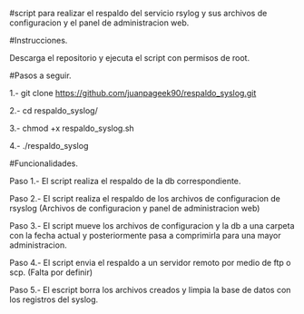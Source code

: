 #script para realizar el respaldo del servicio rsylog y sus archivos de configuracion y el panel de administracion web.

#Instrucciones.

Descarga el repositorio y ejecuta el script con permisos de root.

#Pasos a seguir.

1.- git clone https://github.com/juanpageek90/respaldo_syslog.git

2.- cd respaldo_syslog/

3.- chmod +x respaldo_syslog.sh

4.- ./respaldo_syslog

#Funcionalidades.

Paso 1.- El script realiza el respaldo de la db correspondiente.

Paso 2.- El script realiza el respaldo de los archivos de configuracion de rsyslog (Archivos de configuracion y panel de administracion web)

Paso 3.- El script mueve los archivos de configuracion y la db a una carpeta con la fecha actual y posteriormente pasa a comprimirla para una mayor administracion. 

Paso 4.- El script envia el respaldo a un servidor remoto por medio de ftp o scp. (Falta por definir)

Paso 5.- El escript borra los archivos creados y limpia la base de datos con los registros del syslog.
